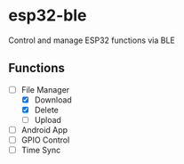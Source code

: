 # esp32-ble
Control and manage ESP32 functions via BLE


## Functions

 - [ ] File Manager
	- [x] Download
	- [x] Delete
	- [ ] Upload
 - [ ] Android App
 - [ ] GPIO Control
 - [ ] Time Sync